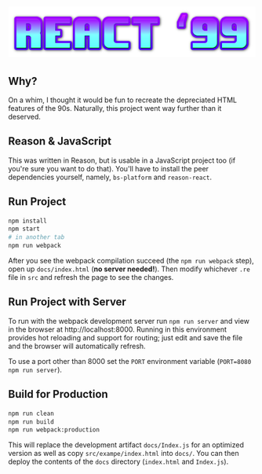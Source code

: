# ![React-99](src/example/header.png)

## Why?

On a whim, I thought it would be fun to recreate the depreciated HTML features
of the 90s. Naturally, this project went way further than it deserved.

## Reason & JavaScript

This was written in Reason, but is usable in a JavaScript project too (if you're
sure you want to do that). You'll have to install the peer dependencies
yourself, namely, `bs-platform` and `reason-react`. 

## Run Project

```sh
npm install
npm start
# in another tab
npm run webpack
```

After you see the webpack compilation succeed (the `npm run webpack` step), open
up `docs/index.html` (**no server needed!**). Then modify whichever `.re` file
in `src` and refresh the page to see the changes.

## Run Project with Server

To run with the webpack development server run `npm run server` and view in the
browser at http://localhost:8000. Running in this environment provides hot
reloading and support for routing; just edit and save the file and the browser
will automatically refresh.

To use a port other than 8000 set the `PORT` environment variable
(`PORT=8080 npm run server`).

## Build for Production

```sh
npm run clean
npm run build
npm run webpack:production
```

This will replace the development artifact `docs/Index.js` for an optimized
version as well as copy `src/exampe/index.html` into `docs/`. You can then
deploy the contents of the `docs` directory (`index.html` and `Index.js`).